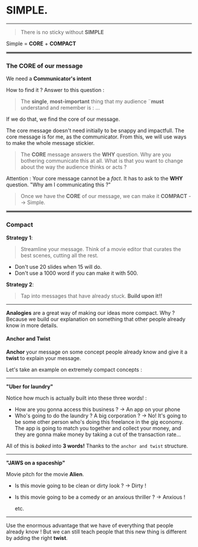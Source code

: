 # SIMPLE.

---

> There is no sticky without **SIMPLE**

Simple = **CORE** + **COMPACT**

<hr style="border:2px solid gray">

### The CORE of our message

We need a **Communicator's intent**

How to find it ? Answer to this question :

> The **single**, **most-important** thing that my audience ¨**must** understand and remember is : ...

If we do that, we find the core of our message.

The core message doesn't need initially to be snappy and impactfull. The core message is for me, as the communicator. From this, we will use ways to make the whole message stickier.

> The **CORE** message answers the **WHY** question. Why are you bothering communicate this at all. What is that you want to change about the way the audience thinks or acts ?

Attention : Your core message cannot be a _fact_. It has to ask to the **WHY** question. "Why am I communicating this ?"

> Once we have the **CORE** of our message, we can make it **COMPACT** --> Simple.

<hr style="border:2px solid gray">

### Compact

**Strategy 1**:

> Streamline your message. Think of a movie editor that curates the best scenes, cutting all the rest.

- Don't use 20 slides when 15 will do.
- Don't use a 1000 word if you can make it with 500.

**Strategy 2**:

> Tap into messages that have already stuck. **Build upon it!!**

---

**Analogies** are a great way of making our ideas more compact. Why ? Because we build our explanation on something that other people already know in more details.

#### Anchor and Twist

**Anchor** your message on some concept people already know and give it a **twist** to explain your message.

Let's take an example on extremely compact concepts :

---

**"Uber for laundry"**

Notice how much is actually built into these three words! :

- How are you gonna access this business ?
  &rarr; An app on your phone
- Who's going to do the laundry ? A big corporation ?
  &rarr; No! It's going to be some other person who's doing this freelance in the gig economy. The app is going to match you together and collect your money, and they are gonna make money by taking a cut of the transaction rate...

All of this is _baked_ into **3 words!** Thanks to the `anchor and twist` structure.

---

**"JAWS on a spaceship"**

Movie pitch for the movie **Alien**.

- Is this movie going to be clean or dirty look ?
  &rarr; Dirty !
- Is this movie going to be a comedy or an anxious thriller ?
  &rarr; Anxious !

  etc.

---

Use the enormous advantage that we have of everything that people already know ! But we can still teach people that this new thing is different by adding the right **twist**.
